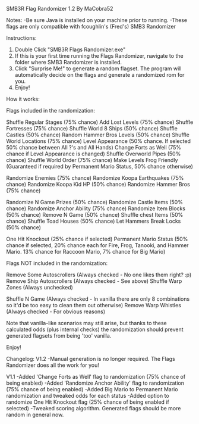 SMB3R Flag Randomizer 1.2
By MaCobra52

Notes: 
-Be sure Java is installed on your machine prior to running.
-These flags are only compatible with fcoughlin's (Fred's) SMB3 Randomizer


Instructions:

1. Double Click "SMB3R Flags Randomizer.exe"
2. If this is your first time running the Flags Randomizer, navigate to the folder where SMB3 Randomizer is installed.
3. Click "Surprise Me!" to generate a random flagset. The program will automatically decide on the flags and generate a randomized rom for you.
4. Enjoy! 

How it works:

Flags included in the randomization:

Shuffle Regular Stages (75% chance)
Add Lost Levels (75% chance)
Shuffle Fortresses (75% chance)
Shuffle World 8 Ships (50% chance)
Shuffle Castles (50% chance)
Random Hammer Bros Levels (50% chance)
Shuffle World Locations (75% chance)
Level Appearance (50% chance. If selected 50% chance between All ?'s and All Hands)
Change Forts as Well (75% chance if Level Appearance is changed)
Shuffle Overworld Pipes (50% chance)
Shuffle World Order (75% chance)
Make Levels Frog Friendly (Guaranteed if required by Permanent Mario Status, 50% chance otherwise)

Randomize Enemies (75% chance)
Randomize Koopa Earthquakes (75% chance)
Randomize Koopa Kid HP (50% chance)
Randomize Hammer Bros (75% chance)

Randomize N Game Prizes (50% chance)
Randomize Castle Items (50% chance)
Randomize Anchor Ability (75% chance)
Randomize Item Blocks (50% chance)
Remove N Game (50% chance)
Shuffle chest Items (50% chance)
Shuffle Toad Houses (50% chance)
Let Hammers Break Locks (50% chance)

One Hit Knockout (25% chance if selected)
Permanent Mario Status (50% chance if selected, 20% chance each for Fire, Frog, Tanooki, and Hammer Mario. 13% chance for Raccoon Mario, 7% chance for Big Mario)


Flags NOT included in the randomization:

Remove Some Autoscrollers (Always checked - No one likes them right? :p)
Remove Ship Autoscrollers (Always checked - See above)
Shuffle Warp Zones (Always unchecked)

Shuffle N Game (Always checked - In vanilla there are only 8 combinations so it'd be too easy to clean them out otherwise)
Remove Warp Whistles (Always checked - For obvious reasons)


Note that vanilla-like scenarios may still arise, but thanks to these calculated odds (plus internal checks) the randomization should prevent generated flagsets from being 'too' vanilla.

Enjoy!


Changelog:
V1.2
-Manual generation is no longer required. The Flags Randomizer does all the work for you!

V1.1
-Added 'Change Forts as Well' flag to randomization (75% chance of being enabled)
-Added 'Randomize Anchor Ability' flag to randomization (75% chance of being enabled)
-Added Big Mario to Permanent Mario randomization and tweaked odds for each status
-Added option to randomize One Hit Knockout flag (25% chance of being enabled if selected)
-Tweaked scoring algorithm. Generated flags should be more random in general now.

